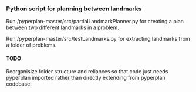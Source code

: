 ### Python script for planning between landmarks
Run /pyperplan-master/src/partialLandmarkPlanner.py for creating a plan between two different landmarks in a problem.

Run /pyperplan-master/src/testLandmarks.py for extracting landmarks from a folder of problems. 

#### TODO 
Reorganisize folder structure and reliances so that code just needs pyperplan imported rather than directly extending from pyperplan codebase. 

